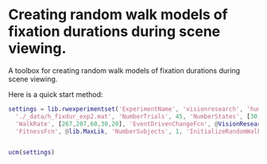 # Creating random walk models of fixation durations during scene viewing.
A toolbox for creating random walk models of fixation durations during scene viewing.

Here is a quick start method:

```matlab
settings = lib.rwexperimentset('ExperimentName', 'visionresearch', 'humanDataPath',...
  './_data/h_fixdur_exp2.mat', 'NumberTrials', 45, 'NumberStates', [30, 30, 30, 30, 30],...
  'WalkRate', [267,207,60,30,20], 'EventDrivenChangeFcn', @VisionResearchParameterAdjustFcn,...
  'FitnessFcn', @lib.MaxLik, 'NumberSubjects', 1, 'InitializeRandomWalkParameters', @demoCreateRandomWalkParams)


ucm(settings)
```




